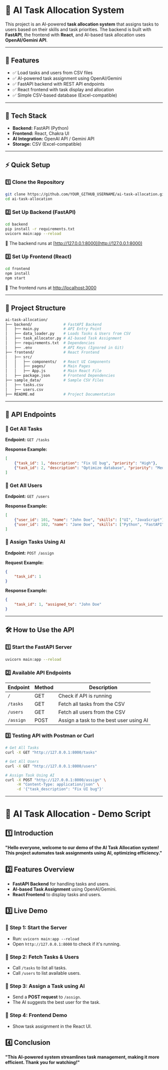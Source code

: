 # 🚀 AI Task Allocation System

This project is an AI-powered **task allocation system** that assigns tasks to users based on their skills and task priorities. The backend is built with **FastAPI**, the frontend with **React**, and AI-based task allocation uses **OpenAI/Gemini API**.

---

## 📌 Features

- ✅ Load tasks and users from CSV files  
- ✅ AI-powered task assignment using OpenAI/Gemini  
- ✅ FastAPI backend with REST API endpoints  
- ✅ React frontend with task display and allocation  
- ✅ Simple CSV-based database (Excel-compatible)

---

## 🦜 Tech Stack

- **Backend:** FastAPI (Python)
- **Frontend:** React, Chakra UI
- **AI Integration:** OpenAI API / Gemini API
- **Storage:** CSV (Excel-compatible)

---

## ⚡ Quick Setup

### 1️⃣ Clone the Repository
```sh
git clone https://github.com/YOUR_GITHUB_USERNAME/ai-task-allocation.git
cd ai-task-allocation
```

### 2️⃣ Set Up Backend (FastAPI)
```sh
cd backend
pip install -r requirements.txt
uvicorn main:app --reload
```
📍 The backend runs at [http://127.0.0.1:8000](http://127.0.0.1:8000)

### 3️⃣ Set Up Frontend (React)
```sh
cd frontend
npm install
npm start
```
📍 The frontend runs at [http://localhost:3000](http://localhost:3000)

---

## 📂 Project Structure
```bash
ai-task-allocation/
├── backend/              # FastAPI Backend
│   ├── main.py           # API Entry Point
│   ├── data_loader.py    # Loads Tasks & Users from CSV
│   ├── task_allocator.py # AI-based Task Assignment
│   ├── requirements.txt  # Dependencies
│   ├── .env              # API Keys (Ignored in Git)
├── frontend/             # React Frontend
│   ├── src/
│   │   ├── components/   # React UI Components
│   │   ├── pages/        # Main Pages
│   │   ├── App.js        # Main React File
│   ├── package.json      # Frontend Dependencies
├── sample_data/          # Sample CSV Files
│   ├── tasks.csv
│   ├── users.csv
├── README.md             # Project Documentation
```

---

## 💽 API Endpoints

### 🔹 Get All Tasks
**Endpoint:** `GET /tasks`

**Response Example:**
```json
[
    {"task_id": 1, "description": "Fix UI bug", "priority": "High"},
    {"task_id": 2, "description": "Optimize database", "priority": "Medium"}
]
```

### 🔹 Get All Users
**Endpoint:** `GET /users`

**Response Example:**
```json
[
    {"user_id": 101, "name": "John Doe", "skills": ["UI", "JavaScript"]},
    {"user_id": 102, "name": "Jane Doe", "skills": ["Python", "FastAPI"]}
]
```

### 🔹 Assign Tasks Using AI
**Endpoint:** `POST /assign`

**Request Example:**
```json
{
    "task_id": 1
}
```

**Response Example:**
```json
{
    "task_id": 1, "assigned_to": "John Doe"
}
```

---

## 🛠️ How to Use the API

### 1️⃣ Start the FastAPI Server
```sh
uvicorn main:app --reload
```

### 2️⃣ Available API Endpoints
| Endpoint | Method | Description |
|----------|--------|-------------|
| `/` | GET | Check if API is running |
| `/tasks` | GET | Fetch all tasks from the CSV |
| `/users` | GET | Fetch all users from the CSV |
| `/assign` | POST | Assign a task to the best user using AI |

### 3️⃣ Testing API with Postman or Curl
```sh
# Get All Tasks
curl -X GET "http://127.0.0.1:8000/tasks"

# Get All Users
curl -X GET "http://127.0.0.1:8000/users"

# Assign Task Using AI
curl -X POST "http://127.0.0.1:8000/assign" \
     -H "Content-Type: application/json" \
     -d '{"task_description": "Fix UI bug"}'
```

---

# 🎤 AI Task Allocation - Demo Script

## 1️⃣ Introduction
**"Hello everyone, welcome to our demo of the AI Task Allocation system! This project automates task assignments using AI, optimizing efficiency."**

## 2️⃣ Features Overview
- **FastAPI Backend** for handling tasks and users.
- **AI-based Task Assignment** using OpenAI/Gemini.
- **React Frontend** to display tasks and users.

## 3️⃣ Live Demo

### 📌 Step 1: Start the Server
- Run: `uvicorn main:app --reload`
- Open `http://127.0.0.1:8000` to check if it's running.

### 📌 Step 2: Fetch Tasks & Users
- Call `/tasks` to list all tasks.
- Call `/users` to list available users.

### 📌 Step 3: Assign a Task using AI
- Send a **POST request** to `/assign`.
- The AI suggests the best user for the task.

### 📌 Step 4: Frontend Demo
- Show task assignment in the React UI.

## 4️⃣ Conclusion
**"This AI-powered system streamlines task management, making it more efficient. Thank you for watching!"**


